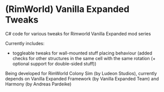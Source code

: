 # (RimWorld) Vanilla Expanded Tweaks

C# code for various tweaks for Rimworld Vanilla Expanded mod series

Currently includes: 
- toggleable tweaks for wall-mounted stuff placing behaviour (added checks for other structures in the same cell with the same rotation (+ optional support for double-sided stuff))

Being developed for RimWorld Colony Sim (by Ludeon Studios), currently depends on Vanilla Expanded Framework (by Vanilla Expanded Team) and Harmony (by Andreas Pardeike)
